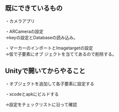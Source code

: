 ## 既にできているもの
・カメラアプリ

・ARCameraの設定  
→keyの設定とDatabaseの読み込み。

・マーカーのインポートとImagetargetの設定  
→仮で子要素にオブ ジェクトを当ててあるので削除する。

## Unityで開いてからやること
・オブジェクトを追加して各子要素に設定する

・xcodeとapkにビルドする

→設定をチェックリストに沿って確認
